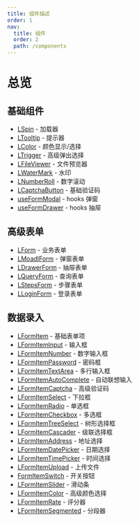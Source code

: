 ```yaml
---
title: 组件描述
order: 1
nav:
  title: 组件
  order: 2
  path: /components
---
```


# 总览

## 基础组件

- [LSpin] - 加载器
- [LTooltip] - 提示器
- [LColor] - 颜色显示/选择
- [LTrigger] - 高级弹出选择
- [LFileViewer] - 文件预览器
- [LWaterMark] - 水印
- [LNumberRoll] - 数字滚动
- [LCaptchaButton] - 基础验证码
- [useFormModal] - hooks 弹窗
- [useFormDrawer] - hooks 抽屉

## 高级表单

- [LForm] - 业务表单
- [LMoadlForm] - 弹窗表单
- [LDrawerForm] - 抽屉表单
- [LQueryForm] - 查询表单
- [LStepsForm] - 步骤表单
- [LLoginForm] - 登录表单

## 数据录入

- [LFormItem] - 基础表单项
- [LFormItemInput] - 输入框
- [LFormItemNumber] - 数字输入框
- [LFormItemPassword] - 密码框
- [LFormItemTextArea] - 多行输入框
- [LFormItemAutoComplete] - 自动联想输入
- [LFormItemCaptcha] - 高级验证码
- [LFormItemSelect] - 下拉框
- [LFormItemRadio] - 单选框
- [LFormItemCheckbox] - 多选框
- [LFormItemTreeSelect] - 树形选择框
- [LFormItemCascader] - 级联选择框
- [LFormItemAddress] - 地址选择
- [LFormItemDatePicker] - 日期选择
- [LFormItemTimePicker] - 时间选择
- [LFormItemUpload] - 上传文件
- [FormItemSwitch] - 开关按钮
- [LFormItemSlider] - 滑动条
- [LFormItemColor] - 高级颜色选择
- [LFormItemRate] - 评分器
- [LFormItemSegmented] - 分段器

[lspin]: /components/spin
[ltooltip]: /components/tooltip
[lcolor]: /components/colorPick
[ltrigger]: /components/trigger
[lfileviewer]: /components/file-viewer
[lwatermark]: /components/water-mark
[lnumberroll]: /components/number-roll
[lcaptchabutton]: /components/captcha-button
[useformmodal]: /components/use-form-modal
[useformdrawer]: /components/use-form-drawer
[lform]: /components/form
[lmoadlform]: /components/form/moadl-form
[ldrawerform]: /components/form/drawer-form
[lqueryform]: /components/form/query-form
[lstepsform]: /components/form/steps-form
[lloginform]: /components/form/login-form
[lformitem]: /components/form-item
[lformiteminput]: /components/form-item-input
[lformitemnumber]: /components/form-item/form-item-input/lform-number
[lformitempassword]: /components/form-item/form-item-input/lform-password
[lformitemtextarea]: /components/form-item/form-item-input/lform-text-area
[lformitemautocomplete]: /components/form-item/form-item-auto-complete
[lformitemcaptcha]: /components/form-item/form-item-captcha
[lformitemselect]: /components/form-item/form-item-select
[lformitemradio]: /components/form-item/form-item-radio
[lformitemcheckbox]: /components/form-item/form-item-checkbox
[lformitemtreeselect]: /components/form-item/form-item-tree-select
[lformitemcascader]: /components/form-item/form-item-cascader
[lformitemaddress]: /components/form-item/form-item-address
[lformitemdatepicker]: /components/form-item/form-item-date-picker
[lformitemtimepicker]: /components/form-item/form-item-time-picker
[lformitemupload]: /components/form-item/form-item-upload
[formitemswitch]: /components/form-item/form-item-switch
[lformitemslider]: /components/form-item/form-item-slider
[lformitemcolor]: /components/form-item/form-item-color
[lformitemrate]: /components/form-item/form-item-rate
[lformitemsegmented]: /components/form-item/form-item-segmented
